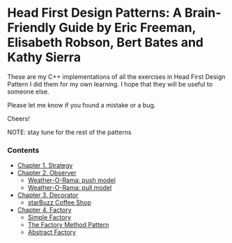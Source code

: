 # Head First Design Patterns: A Brain-Friendly Guide by Eric Freeman, Elisabeth Robson, Bert Bates and Kathy Sierra

These are my C++ implementations of all the exercises in Head First Design Pattern
I did them for my own learning. I hope that they will be useful to someone else.

Please let me know if you found a mistake or a bug. 

Cheers!

NOTE: stay tune for the rest of the patterns

### Contents

- [Chapter 1. Strategy](Strategy/)
- [Chapter 2. Observer](Observer/)
  - [Weather-O-Rama: push model](Observer/weather/)
  - [Weather-O-Rama: pull model](Observer/weatherobservable/)
- [Chapter 3. Decorator](Decorator/)
  - [starBuzz Coffee Shop](Decorator/starbuzz/)
- [Chapter 4. Factory](Factory/)
	- [Simple Factory](Factory/pizzas/)
	- [The Factory Method Pattern](Factory/pizzafm/)
	- [Abstract Factory](Factory/pizzaaf/)

